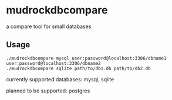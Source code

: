 # mudrockdbcompare

a compare tool for small databases

## Usage

```console
./mudrockdbcompare mysql user:password@localhost:3306/dbname1 user:password@localhost:3306/dbname2
./mudrockdbcompare sqlite path/to/db1.db path/to/db2.db
```

currently supported databases: mysql, sqlite

planned to be supported: postgres
